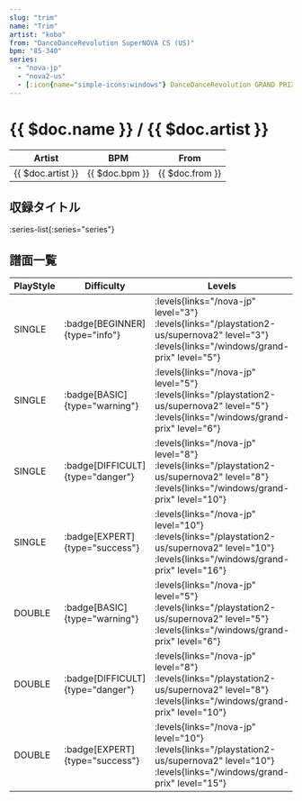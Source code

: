 ```yaml
---
slug: "trim"
name: "Trim"
artist: "kobo"
from: "DanceDanceRevolution SuperNOVA CS (US)"
bpm: "85-340"
series:
  - "nova-jp"
  - "nova2-us"
  - [:icon{name="simple-icons:windows"} DanceDanceRevolution GRAND PRIX (グランプリプレー)](/windows/grand-prix)
---
```


# {{ $doc.name }} / {{ $doc.artist }}

|Artist|BPM|From|
|------|---|----|
|{{ $doc.artist }}|{{ $doc.bpm }}|{{ $doc.from }}|

## 収録タイトル

:series-list{:series="series"}

## 譜面一覧

|PlayStyle|Difficulty|Levels|Notes|Movie|
|---------|----------|------|-----|-----|
|SINGLE| :badge[BEGINNER]{type="info"}| :levels{links="/nova-jp" level="3"} :levels{links="/playstation2-us/supernova2" level="3"}  :levels{links="/windows/grand-prix" level="5"}|110/0||
|SINGLE| :badge[BASIC]{type="warning"}| :levels{links="/nova-jp" level="5"} :levels{links="/playstation2-us/supernova2" level="5"}  :levels{links="/windows/grand-prix" level="6"}|186/16||
|SINGLE| :badge[DIFFICULT]{type="danger"}| :levels{links="/nova-jp" level="8"} :levels{links="/playstation2-us/supernova2" level="8"}  :levels{links="/windows/grand-prix" level="10"}|313/13||
|SINGLE| :badge[EXPERT]{type="success"}| :levels{links="/nova-jp" level="10"} :levels{links="/playstation2-us/supernova2" level="10"}  :levels{links="/windows/grand-prix" level="16"}|467/27||
|DOUBLE| :badge[BASIC]{type="warning"}| :levels{links="/nova-jp" level="5"} :levels{links="/playstation2-us/supernova2" level="5"}  :levels{links="/windows/grand-prix" level="6"}|190/17||
|DOUBLE| :badge[DIFFICULT]{type="danger"}| :levels{links="/nova-jp" level="8"} :levels{links="/playstation2-us/supernova2" level="8"}  :levels{links="/windows/grand-prix" level="10"}|309/37||
|DOUBLE| :badge[EXPERT]{type="success"}| :levels{links="/nova-jp" level="10"} :levels{links="/playstation2-us/supernova2" level="10"}  :levels{links="/windows/grand-prix" level="15"}|462/26||
